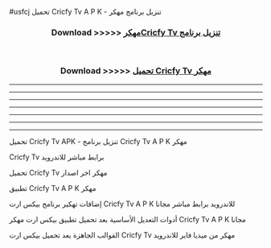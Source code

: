 #usfcj تحميل Cricfy Tv  A P K - تنزيل برنامج مهكر



<div align="center">
<h3>Download >>>>> <a href="https://runaway1.web.app/?sq=Cricfy Tv ">مهكرCricfy Tv  تنزيل برنامج</a></h3><br>

<h3>Download >>>>> <a href="https://runaway1.web.app/?sq=Cricfy Tv ">تحميل Cricfy Tv  مهكر</a></h3>
</div>


----------------------------------------------------------

----------------------------------------------------------

----------------------------------------------------------

----------------------------------------------------------

----------------------------------------------------------

----------------------------------------------------------

----------------------------------------------------------

تحميل Cricfy Tv  APK - تنزيل برنامج Cricfy Tv  A P K مهكر

Cricfy Tv  برابط مباشر للاندرويد

تحميل Cricfy Tv  مهكر اخر اصدار

تطبيق Cricfy Tv  A P K مهكر

إضافات تهكير برنامج بيكس ارت Cricfy Tv  A P K للاندرويد برابط مباشر مجانا

أدوات التعديل الأساسية بعد تحميل تطبيق بيكس ارت مهكر Cricfy Tv  A P K مجانا

القوالب الجاهزة بعد تحميل بيكس ارت Cricfy Tv  مهكر من ميديا فاير للاندرويد


